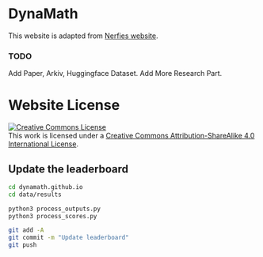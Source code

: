 # DynaMath

This website is adapted from [Nerfies website](https://nerfies.github.io).

### TODO
Add Paper, Arkiv, Huggingface Dataset.
Add More Research Part.

# Website License
<a rel="license" href="http://creativecommons.org/licenses/by-sa/4.0/"><img alt="Creative Commons License" style="border-width:0" src="https://i.creativecommons.org/l/by-sa/4.0/88x31.png" /></a><br />This work is licensed under a <a rel="license" href="http://creativecommons.org/licenses/by-sa/4.0/">Creative Commons Attribution-ShareAlike 4.0 International License</a>.


## Update the leaderboard

```sh
cd dynamath.github.io
cd data/results

python3 process_outputs.py
python3 process_scores.py

git add -A
git commit -m "Update leaderboard"
git push
```
